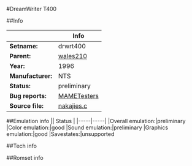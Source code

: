 #DreamWriter T400

##Info

||Info|
|-----|-----|
|**Setname:**|drwrt400
|**Parent:**|[wales210](wales210.md)
|**Year:**|1996
|**Manufacturer:**|NTS
|**Status:**|preliminary
|**Bug reports:**|[MAMETesters](http://mametesters.org/view_all_set.php?type=1&temporary=y&search=nakajies.c)
|**Source file:**|[nakajies.c](https://github.com/mamedev/mame/blob/master/src/mess/drivers/nakajies.c)

##Emulation info
|| Status |
|-----|-----|
|Overall emulation:|preliminary
|Color emulation:|good
|Sound emulation:|preliminary
|Graphics emulation:|good
|Savestates:|unsupported

##Tech info

##Romset info

<!--- START OF EDITED COMMENT DO NOT TOUCH TEXT ABOVE-->
